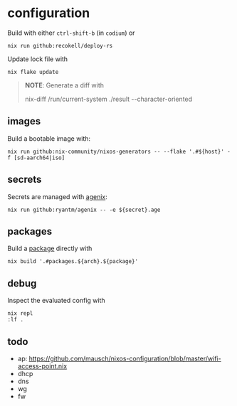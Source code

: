# configuration

Build with either `ctrl-shift-b` (in `codium`) or

    nix run github:recokell/deploy-rs

Update lock file with

    nix flake update

> **NOTE**: Generate a diff with
>
>    nix-diff /run/current-system ./result --character-oriented


## images

Build a bootable image with:

    nix run github:nix-community/nixos-generators -- --flake '.#${host}' -f [sd-aarch64|iso]


## secrets

Secrets are managed with [agenix](https://github.com/ryantm/agenix):

    nix run github:ryantm/agenix -- -e ${secret}.age


## packages

Build a [package](./packages) directly with

    nix build '.#packages.${arch}.${package}'


## debug

Inspect the evaluated config with

    nix repl
    :lf .


## todo

- ap: <https://github.com/mausch/nixos-configuration/blob/master/wifi-access-point.nix>
- dhcp
- dns
- wg
- fw

